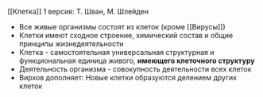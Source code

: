 [[Клетка]] 
1 версия: Т. Шван, М. Шлейден
- Все живые организмы состоят из клеток (кроме [[Вирусы]])
- Клетки имеют сходное строение, химический состав и общие принципы жизнедеятельности
- Клетка - самостоятельная универсальная структурная и функциональная единица живого, **имеющего клеточного структуру**
- Деятельность организма - совокупность деятельности всех клеток
- Вирхов дополняет: Новые клетки образуются делением других клеток